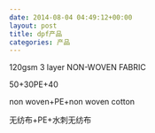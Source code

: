 ```yaml
---
date: 2014-08-04 04:49:12+00:00
layout: post
title: dpf产品
categories: 产品
---
```



120gsm 3 layer NON-WOVEN FABRIC

50+30PE+40

non woven+PE+non woven cotton

无纺布+PE+水刺无纺布
